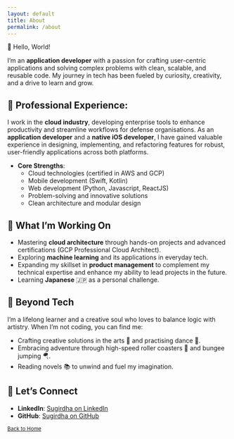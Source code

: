 ```yaml
---
layout: default
title: About
permalink: /about
---
```


👋 Hello, World!

I’m an **application developer** with a passion for crafting user-centric applications and solving complex problems with clean, scalable, and reusable code. My journey in tech has been fueled by curiosity, creativity, and a drive to learn and grow.

## 🌟 Professional Experience:

I work in the **cloud industry**, developing enterprise tools to enhance productivity and streamline workflows for defense organisations. As an **application developer** and a **native iOS developer**, I have gained valuable experience in designing, implementing, and refactoring features for robust, user-friendly applications across both platforms.

- **Core Strengths**:
  - Cloud technologies (certified in AWS and GCP)
  - Mobile development (Swift, Kotlin)
  - Web development (Python, Javascript, ReactJS)
  - Problem-solving and innovative solutions
  - Clean architecture and modular design

## 🌱 What I’m Working On

- Mastering **cloud architecture** through hands-on projects and advanced certifications (GCP Professional Cloud Architect).
- Exploring **machine learning** and its applications in everyday tech.
- Expanding my skillset in **product management** to complement my technical expertise and enhance my ability to lead projects in the future.
- Learning **Japanese** 🇯🇵 as a personal challenge.

## 🎨 Beyond Tech

I’m a lifelong learner and a creative soul who loves to balance logic with artistry. When I’m not coding, you can find me:
- Crafting creative solutions in the arts 🎨 and practising dance 💃.
- Embracing adventure through high-speed roller coasters 🎢 and bungee jumping 🪂.
- Reading novels 📚 to unwind and fuel my imagination.

## 🔗 Let’s Connect

- **LinkedIn**: [Sugirdha on LinkedIn](https://www.linkedin.com/in/sugirdha/)
- **GitHub**: [Sugirdha on GitHub](https://github.com/Sugirdha)

<p><small><a href="/">Back to Home</a></small></p>
